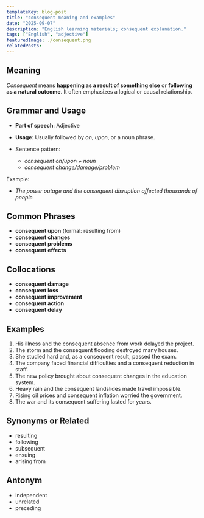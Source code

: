 ```yaml
---
templateKey: blog-post
title: "consequent meaning and examples"
date: "2025-09-07"
description: "English learning materials; consequent explanation."
tags: ["English", "adjective"]
featuredImage: ./consequent.png
relatedPosts:
---
```


## Meaning

_Consequent_ means **happening as a result of something else** or **following as a natural outcome**. It often emphasizes a logical or causal relationship.

## Grammar and Usage

- **Part of speech**: Adjective
- **Usage**: Usually followed by _on_, _upon_, or a noun phrase.
- Sentence pattern:

  - _consequent on/upon + noun_
  - _consequent change/damage/problem_

Example:

- _The power outage and the consequent disruption affected thousands of people._

## Common Phrases

- **consequent upon** (formal: resulting from)
- **consequent changes**
- **consequent problems**
- **consequent effects**

## Collocations

- **consequent damage**
- **consequent loss**
- **consequent improvement**
- **consequent action**
- **consequent delay**

## Examples

1. His illness and the consequent absence from work delayed the project.
2. The storm and the consequent flooding destroyed many houses.
3. She studied hard and, as a consequent result, passed the exam.
4. The company faced financial difficulties and a consequent reduction in staff.
5. The new policy brought about consequent changes in the education system.
6. Heavy rain and the consequent landslides made travel impossible.
7. Rising oil prices and consequent inflation worried the government.
8. The war and its consequent suffering lasted for years.

## Synonyms or Related

- resulting
- following
- subsequent
- ensuing
- arising from

## Antonym

- independent
- unrelated
- preceding
